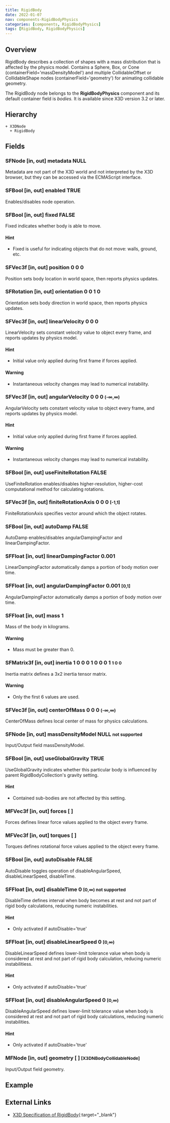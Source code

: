 ```yaml
---
title: RigidBody
date: 2022-01-07
nav: components-RigidBodyPhysics
categories: [components, RigidBodyPhysics]
tags: [RigidBody, RigidBodyPhysics]
---
```

<style>
.post h3 {
  word-spacing: 0.2em;
}
</style>

## Overview

RigidBody describes a collection of shapes with a mass distribution that is affected by the physics model. Contains a Sphere, Box, or Cone (containerField='massDensityModel') and multiple CollidableOffset or CollidableShape nodes (containerField='geometry') for animating collidable geometry.

The RigidBody node belongs to the **RigidBodyPhysics** component and its default container field is *bodies.* It is available since X3D version 3.2 or later.

## Hierarchy

```
+ X3DNode
  + RigidBody
```

## Fields

### SFNode [in, out] **metadata** NULL

Metadata are not part of the X3D world and not interpreted by the X3D browser, but they can be accessed via the ECMAScript interface.

### SFBool [in, out] **enabled** TRUE

Enables/disables node operation.

### SFBool [in, out] **fixed** FALSE

Fixed indicates whether body is able to move.

#### Hint

- Fixed is useful for indicating objects that do not move: walls, ground, etc.

### SFVec3f [in, out] **position** 0 0 0

Position sets body location in world space, then reports physics updates.

### SFRotation [in, out] **orientation** 0 0 1 0

Orientation sets body direction in world space, then reports physics updates.

### SFVec3f [in, out] **linearVelocity** 0 0 0

LinearVelocity sets constant velocity value to object every frame, and reports updates by physics model.

#### Hint

- Initial value only applied during first frame if forces applied.

#### Warning

- Instantaneous velocity changes may lead to numerical instability.

### SFVec3f [in, out] **angularVelocity** 0 0 0 <small>(-∞,∞)</small>

AngularVelocity sets constant velocity value to object every frame, and reports updates by physics model.

#### Hint

- Initial value only applied during first frame if forces applied.

#### Warning

- Instantaneous velocity changes may lead to numerical instability.

### SFBool [in, out] **useFiniteRotation** FALSE

UseFiniteRotation enables/disables higher-resolution, higher-cost computational method for calculating rotations.

### SFVec3f [in, out] **finiteRotationAxis** 0 0 0 <small>[-1,1]</small>

FiniteRotationAxis specifies vector around which the object rotates.

### SFBool [in, out] **autoDamp** FALSE

AutoDamp enables/disables angularDampingFactor and linearDampingFactor.

### SFFloat [in, out] **linearDampingFactor** 0.001

LinearDampingFactor automatically damps a portion of body motion over time.

### SFFloat [in, out] **angularDampingFactor** 0.001 <small>[0,1]</small>

AngularDampingFactor automatically damps a portion of body motion over time.

### SFFloat [in, out] **mass** 1

Mass of the body in kilograms.

#### Warning

- Mass must be greater than 0.

### SFMatrix3f [in, out] **inertia** 1 0 0 0 1 0 0 0 1 <small>1 0 0</small>

Inertia matrix defines a 3x2 inertia tensor matrix.

#### Warning

- Only the first 6 values are used.

### SFVec3f [in, out] **centerOfMass** 0 0 0 <small>(-∞,∞)</small>

CenterOfMass defines local center of mass for physics calculations.

### SFNode [in, out] **massDensityModel** NULL <small class="small"><span class="no">not supported</span></small>

Input/Output field massDensityModel.

### SFBool [in, out] **useGlobalGravity** TRUE

UseGlobalGravity indicates whether this particular body is influenced by parent RigidBodyCollection's gravity setting.

#### Hint

- Contained sub-bodies are not affected by this setting.

### MFVec3f [in, out] **forces** [ ]

Forces defines linear force values applied to the object every frame.

### MFVec3f [in, out] **torques** [ ]

Torques defines rotational force values applied to the object every frame.

### SFBool [in, out] **autoDisable** FALSE

AutoDisable toggles operation of disableAngularSpeed, disableLinearSpeed, disableTime.

### SFFloat [in, out] **disableTime** 0 <small>[0,∞) <span class="no">not supported</span></small>

DisableTime defines interval when body becomes at rest and not part of rigid body calculations, reducing numeric instabilities.

#### Hint

- Only activated if autoDisable='true'

### SFFloat [in, out] **disableLinearSpeed** 0 <small>[0,∞)</small>

DisableLinearSpeed defines lower-limit tolerance value when body is considered at rest and not part of rigid body calculation, reducing numeric instabilitiess.

#### Hint

- Only activated if autoDisable='true'

### SFFloat [in, out] **disableAngularSpeed** 0 <small>[0,∞)</small>

DisableAngularSpeed defines lower-limit tolerance value when body is considered at rest and not part of rigid body calculations, reducing numeric instabilities.

#### Hint

- Only activated if autoDisable='true'

### MFNode [in, out] **geometry** [ ] <small>[X3DNBodyCollidableNode]</small>

Input/Output field geometry.

## Example

<x3d-canvas src="https://create3000.github.io/media/examples/RigidBodyPhysics/RigidBody/RigidBody.x3d"></x3d-canvas>

## External Links

- [X3D Specification of RigidBody](https://www.web3d.org/documents/specifications/19775-1/V4.0/Part01/components/rigidBodyPhysics.html#RigidBody){:target="_blank"}
